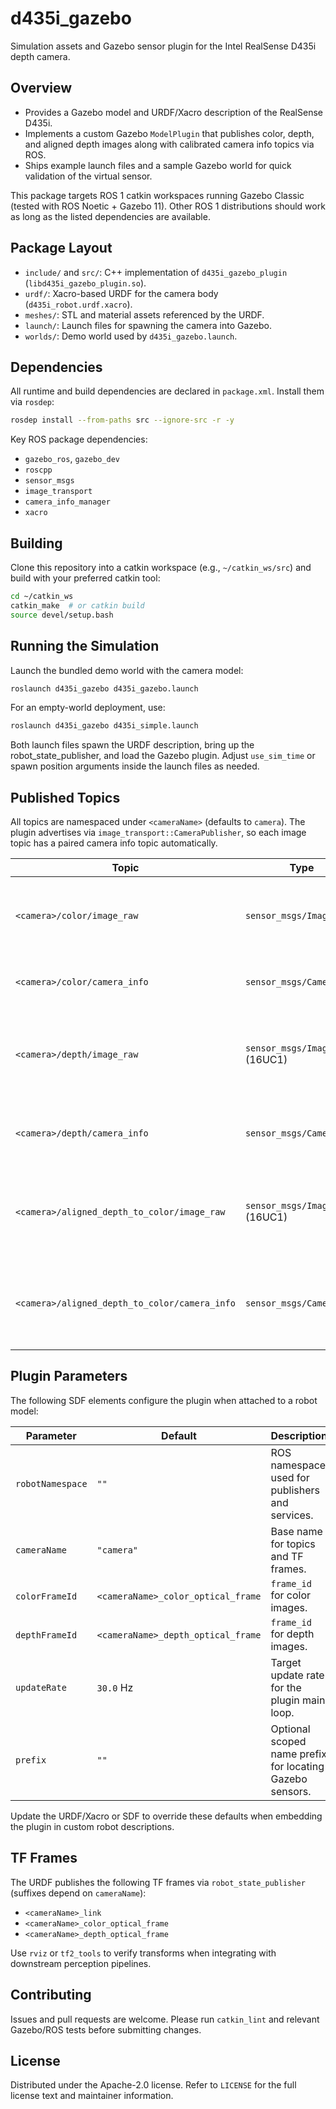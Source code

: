 # d435i_gazebo

Simulation assets and Gazebo sensor plugin for the Intel RealSense D435i depth camera.

## Overview
- Provides a Gazebo model and URDF/Xacro description of the RealSense D435i.
- Implements a custom Gazebo `ModelPlugin` that publishes color, depth, and aligned depth images along with calibrated camera info topics via ROS.
- Ships example launch files and a sample Gazebo world for quick validation of the virtual sensor.

This package targets ROS 1 catkin workspaces running Gazebo Classic (tested with ROS Noetic + Gazebo 11). Other ROS 1 distributions should work as long as the listed dependencies are available.

## Package Layout
- `include/` and `src/`: C++ implementation of `d435i_gazebo_plugin` (`libd435i_gazebo_plugin.so`).
- `urdf/`: Xacro-based URDF for the camera body (`d435i_robot.urdf.xacro`).
- `meshes/`: STL and material assets referenced by the URDF.
- `launch/`: Launch files for spawning the camera into Gazebo.
- `worlds/`: Demo world used by `d435i_gazebo.launch`.

## Dependencies
All runtime and build dependencies are declared in `package.xml`. Install them via `rosdep`:

```bash
rosdep install --from-paths src --ignore-src -r -y
```

Key ROS package dependencies:
- `gazebo_ros`, `gazebo_dev`
- `roscpp`
- `sensor_msgs`
- `image_transport`
- `camera_info_manager`
- `xacro`

## Building
Clone this repository into a catkin workspace (e.g., `~/catkin_ws/src`) and build with your preferred catkin tool:

```bash
cd ~/catkin_ws
catkin_make  # or catkin build
source devel/setup.bash
```

## Running the Simulation
Launch the bundled demo world with the camera model:

```bash
roslaunch d435i_gazebo d435i_gazebo.launch
```

For an empty-world deployment, use:

```bash
roslaunch d435i_gazebo d435i_simple.launch
```

Both launch files spawn the URDF description, bring up the robot_state_publisher, and load the Gazebo plugin. Adjust `use_sim_time` or spawn position arguments inside the launch files as needed.

## Published Topics
All topics are namespaced under `<cameraName>` (defaults to `camera`). The plugin advertises via `image_transport::CameraPublisher`, so each image topic has a paired camera info topic automatically.

| Topic | Type | Description |
| --- | --- | --- |
| `<camera>/color/image_raw` | `sensor_msgs/Image` | RGB image generated by the Gazebo color camera. |
| `<camera>/color/camera_info` | `sensor_msgs/CameraInfo` | Intrinsic calibration for the color stream. |
| `<camera>/depth/image_raw` | `sensor_msgs/Image` (16UC1) | Depth image (millimeters, zeroed outside clipping range). |
| `<camera>/depth/camera_info` | `sensor_msgs/CameraInfo` | Intrinsic calibration for the depth stream. |
| `<camera>/aligned_depth_to_color/image_raw` | `sensor_msgs/Image` (16UC1) | Depth image reprojected into the color optical frame. |
| `<camera>/aligned_depth_to_color/camera_info` | `sensor_msgs/CameraInfo` | Uses the color intrinsics for the aligned depth image. |

## Plugin Parameters
The following SDF elements configure the plugin when attached to a robot model:

| Parameter | Default | Description |
| --- | --- | --- |
| `robotNamespace` | `""` | ROS namespace used for publishers and services. |
| `cameraName` | `"camera"` | Base name for topics and TF frames. |
| `colorFrameId` | `<cameraName>_color_optical_frame` | `frame_id` for color images. |
| `depthFrameId` | `<cameraName>_depth_optical_frame` | `frame_id` for depth images. |
| `updateRate` | `30.0` Hz | Target update rate for the plugin main loop. |
| `prefix` | `""` | Optional scoped name prefix for locating Gazebo sensors. |

Update the URDF/Xacro or SDF to override these defaults when embedding the plugin in custom robot descriptions.

## TF Frames
The URDF publishes the following TF frames via `robot_state_publisher` (suffixes depend on `cameraName`):
- `<cameraName>_link`
- `<cameraName>_color_optical_frame`
- `<cameraName>_depth_optical_frame`

Use `rviz` or `tf2_tools` to verify transforms when integrating with downstream perception pipelines.

## Contributing
Issues and pull requests are welcome. Please run `catkin_lint` and relevant Gazebo/ROS tests before submitting changes.

## License
Distributed under the Apache-2.0 license. Refer to `LICENSE` for the full license text and maintainer information.
